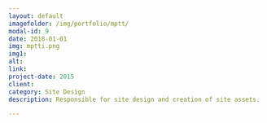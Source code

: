 ```yaml
---
layout: default
imagefolder: /img/portfolio/mptt/
modal-id: 9
date: 2018-01-01
img: mptti.png
img1: 
alt:
link: 
project-date: 2015
client: 
category: Site Design
description: Responsible for site design and creation of site assets. 

---
```

